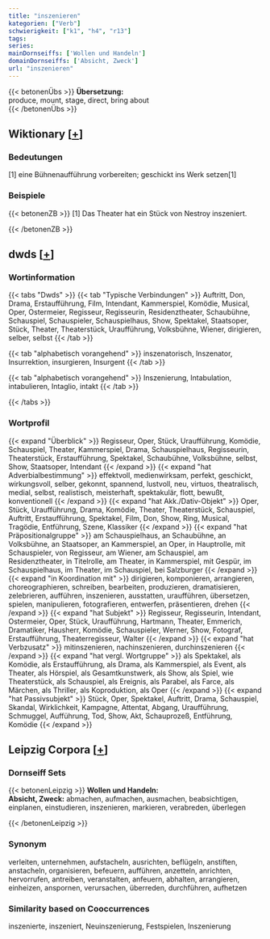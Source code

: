 ```yaml
---
title: "inszenieren"
kategorien: ["Verb"]
schwierigkeit: ["k1", "h4", "r13"]
tags:
series:
mainDornseiffs: ['Wollen und Handeln']
domainDornseiffs: ['Absicht, Zweck']
url: "inszenieren"
---
```


{{< betonenÜbs >}}
**Übersetzung:**  
produce, mount, stage, direct, bring about  
{{< /betonenÜbs >}}

## Wiktionary [[+](https://de.wiktionary.org/wiki/inszenieren)]

### Bedeutungen
[1] eine Bühnenaufführung vorbereiten; geschickt ins Werk setzen[1]  

### Beispiele
{{< betonenZB >}}
[1] Das Theater hat ein Stück von Nestroy inszeniert.  

{{< /betonenZB >}}


## dwds [[+](https://www.dwds.de/wb/inszenieren)]

### Wortinformation
{{< tabs "Dwds" >}}
{{< tab "Typische Verbindungen" >}}
Auftritt, Don, Drama, Erstaufführung, Film, Intendant, Kammerspiel, Komödie, Musical, Oper, Ostermeier, Regisseur, Regisseurin, Residenztheater, Schaubühne, Schauspiel, Schauspieler, Schauspielhaus, Show, Spektakel, Staatsoper, Stück, Theater, Theaterstück, Uraufführung, Volksbühne, Wiener, dirigieren, selber, selbst
{{< /tab >}}

{{< tab "alphabetisch vorangehend" >}}
inszenatorisch, Inszenator, Insurrektion, insurgieren, Insurgent
{{< /tab >}}

{{< tab "alphabetisch vorangehend" >}}
Inszenierung, Intabulation, intabulieren, Intaglio, intakt
{{< /tab >}}

{{< /tabs >}}

### Wortprofil
{{< expand "Überblick" >}} Regisseur, Oper, Stück, Uraufführung, Komödie, Schauspiel, Theater, Kammerspiel, Drama, Schauspielhaus, Regisseurin, Theaterstück, Erstaufführung, Spektakel, Schaubühne, Volksbühne, selbst, Show, Staatsoper, Intendant {{< /expand >}}
{{< expand "hat Adverbialbestimmung" >}} effektvoll, medienwirksam, perfekt, geschickt, wirkungsvoll, selber, gekonnt, spannend, lustvoll, neu, virtuos, theatralisch, medial, selbst, realistisch, meisterhaft, spektakulär, flott, bewußt, konventionell {{< /expand >}}
{{< expand "hat Akk./Dativ-Objekt" >}} Oper, Stück, Uraufführung, Drama, Komödie, Theater, Theaterstück, Schauspiel, Auftritt, Erstaufführung, Spektakel, Film, Don, Show, Ring, Musical, Tragödie, Entführung, Szene, Klassiker {{< /expand >}}
{{< expand "hat Präpositionalgruppe" >}} am Schauspielhaus, an Schaubühne, an Volksbühne, an Staatsoper, an Kammerspiel, an Oper, in Hauptrolle, mit Schauspieler, von Regisseur, am Wiener, am Schauspiel, am Residenztheater, in Titelrolle, am Theater, in Kammerspiel, mit Gespür, im Schauspielhaus, im Theater, im Schauspiel, bei Salzburger {{< /expand >}}
{{< expand "in Koordination mit" >}} dirigieren, komponieren, arrangieren, choreographieren, schreiben, bearbeiten, produzieren, dramatisieren, zelebrieren, aufführen, inszenieren, ausstatten, uraufführen, übersetzen, spielen, manipulieren, fotografieren, entwerfen, präsentieren, drehen {{< /expand >}}
{{< expand "hat Subjekt" >}} Regisseur, Regisseurin, Intendant, Ostermeier, Oper, Stück, Uraufführung, Hartmann, Theater, Emmerich, Dramatiker, Hausherr, Komödie, Schauspieler, Werner, Show, Fotograf, Erstaufführung, Theaterregisseur, Walter {{< /expand >}}
{{< expand "hat Verbzusatz" >}} mitinszenieren, nachinszenieren, durchinszenieren {{< /expand >}}
{{< expand "hat vergl. Wortgruppe" >}} als Spektakel, als Komödie, als Erstaufführung, als Drama, als Kammerspiel, als Event, als Theater, als Hörspiel, als Gesamtkunstwerk, als Show, als Spiel, wie Theaterstück, als Schauspiel, als Ereignis, als Parabel, als Farce, als Märchen, als Thriller, als Koproduktion, als Oper {{< /expand >}}
{{< expand "hat Passivsubjekt" >}} Stück, Oper, Spektakel, Auftritt, Drama, Schauspiel, Skandal, Wirklichkeit, Kampagne, Attentat, Abgang, Uraufführung, Schmuggel, Aufführung, Tod, Show, Akt, Schauprozeß, Entführung, Komödie {{< /expand >}}

## Leipzig Corpora [[+](https://corpora.uni-leipzig.de/en/res?word=inszenieren&corpusId=deu_newscrawl-public_2018)]

### Dornseiff Sets
{{< betonenLeipzig >}}
**Wollen und Handeln:**  
**Absicht, Zweck:** abmachen, aufmachen, ausmachen, beabsichtigen, einplanen, einstudieren, inszenieren, markieren, verabreden, überlegen  

{{< /betonenLeipzig >}}

### Synonym
verleiten, unternehmen, aufstacheln, ausrichten, beflügeln, anstiften, anstacheln, organisieren, befeuern, aufführen, anzetteln, anrichten, hervorrufen, antreiben, veranstalten, anfeuern, abhalten, arrangieren, einheizen, anspornen, verursachen, überreden, durchführen, aufhetzen


### Similarity based on Cooccurrences
inszenierte, inszeniert, Neuinszenierung, Festspielen, Inszenierung

